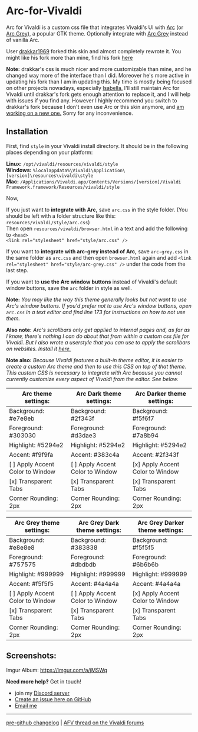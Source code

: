 # Arc-for-Vivaldi  
Arc for Vivaldi is a custom css file that integrates Vivaldi's UI with [Arc](https://github.com/NicoHood/arc-theme) (or [Arc Grey](https://github.com/eti0/arc-grey-theme)), a popular GTK theme. Optionally integrate with [Arc Grey](https://github.com/eti0/arc-grey-theme) instead of vanilla Arc.

User [drakkar1969](https://github.com/drakkar1969) forked this skin and almost completely rewrote it. You might like his fork more than mine, find his fork [here](https://github.com/drakkar1969/Arc-for-Vivaldi)

**Note:** drakkar's css is much nicer and more customizable than mine, and he changed way more of the interface than I did. Moreover he's more active in updating his fork than I am in updating this. My time is mostly being focused on other projects nowadays, especially [Isabella.](https://github.com/isabella-theme) I'll still maintain Arc for Vivaldi until drakkar's fork gets enough attention to replace it, and I will help with issues if you find any. However I highly recommend you switch to drakkar's fork because I don't even use Arc or this skin anymore, and [am working on a new one.](https://github.com/isabella-theme/isabella-vivaldi) Sorry for any inconvenience.

## Installation
First, find `style` in your Vivaldi install directory. It should be in the following places depending on your platform:

**Linux:** `/opt/vivaldi/resources/vivaldi/style`  
**Windows:** `%localappdata%\Vivaldi\Application\[version]\resources\vivaldi\style`  
**Mac:** `/Applications/Vivaldi.app/Contents/Versions/[version]/Vivaldi Framework.framework/Resources/vivaldi/style`

Now,

If you just want to **integrate with Arc,** save `arc.css` in the style folder. (You should be left with a folder structure like this: `resources/vivaldi/style/arc.css`)  
Then open `resources/vivaldi/browser.html` in a text and add the following to `<head>`  
`<link rel="stylesheet" href="style/arc.css" />`

If you want to **integrate with arc-grey instead of Arc,** save `arc-grey.css` in the same folder as `arc.css` and then open `browser.html` again and add `<link rel="stylesheet" href="style/arc-grey.css" />` under the code from the last step.

If you want to **use the Arc window buttons** instead of Vivaldi's default window buttons, save the `arc` folder in style as well.

**Note:** *You may like the way this theme generally looks but not want to use Arc's window buttons. If you'd prefer not to use Arc's window buttons, open `arc.css` in a text editor and find line 173 for instructions on how to not use them.*

**Also note:** *Arc's scrollbars only get applied to internal pages and, as far as I know, there's nothing I can do about that from within a custom css file for Vivaldi. But I also wrote a userstyle that you can use to apply the scrollbars on websites. Install it [here.](https://userstyles.org/styles/142645/arc-scrollbars)*

**Note also:** *Because Vivaldi features a built-in theme editor, it is easier to create a custom Arc theme and then to use this CSS on top of that theme. This custom CSS is necessary to integrate with Arc because you cannot currently customize every aspect of Vivaldi from the editor. See below.*

| Arc theme settings:              | Arc Dark theme settings:         | Arc Darker theme settings:       |
| -------------------------------- | -------------------------------- | -------------------------------- |
| Background: #e7e8eb              | Background: #2f343f              | Background: #f5f6f7              |
| Foreground: #303030              | Foreground: #d3dae3              | Foreground: #7a8b94              |
| Highlight: #5294e2               | Highlight: #5294e2               | Highlight: #5294e2               |
| Accent: #f9f9fa                  | Accent: #383c4a                  | Accent: #2f343f                  |
| [ ] Apply Accent Color to Window | [ ] Apply Accent Color to Window | [x] Apply Accent Color to Window |
| [x] Transparent Tabs             | [x] Transparent Tabs             | [x] Transparent Tabs             |
| Corner Rounding: 2px             | Corner Rounding: 2px             | Corner Rounding: 2px             |

| Arc Grey theme settings:         | Arc Grey Dark theme settings:    | Arc Grey Darker theme settings:  |
| -------------------------------- | -------------------------------- | -------------------------------- |
| Background: #e8e8e8              | Background: #383838              | Background: #f5f5f5              |
| Foreground: #757575              | Foreground: #dbdbdb              | Foreground: #6b6b6b              |
| Highlight: #999999               | Highlight: #999999               | Highlight: #999999               |
| Accent: #f5f5f5                  | Accent: #4a4a4a                  | Accent: #4a4a4a                  |
| [ ] Apply Accent Color to Window | [ ] Apply Accent Color to Window | [x] Apply Accent Color to Window |
| [x] Transparent Tabs             | [x] Transparent Tabs             | [x] Transparent Tabs             |
| Corner Rounding: 2px             | Corner Rounding: 2px             | Corner Rounding: 2px             |

## Screenshots:
Imgur Album: https://imgur.com/a/jMSWq

**Need more help?** Get in touch!
- join my [Discord server](https://discord.gg/ZfDP2ZV)
- [Create an issue here on GitHub](https://github.com/Tiamarth/Arc-for-Vivaldi/issues/new)
- [Email me](mailto:jontiamac@gmail.com)

----

[pre-github changelog](https://github.com/Tiamarth/Arc-for-Vivaldi/blob/master/changelog.txt) | [AFV thread on the Vivaldi forums](https://forum.vivaldi.net/post/137297)  
